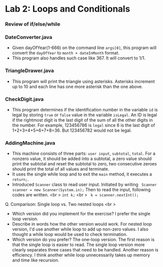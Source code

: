 Lab 2: Loops and Conditionals
===

### Review of if/else/while

### DateConverter.java 
* Given dayOfYear(1-666) on the command line ```args[0]```, this program will convert the ```dayOfYear``` to ```month + dateInMonth``` format.
* This program also handles such case like 367. It will convert to 1/1.

### TriangleDrawer.java
* This program will print the triangle using asterisks. Asterisks increment up to 10 and each line has one more asterisk than the one above.

### CheckDigit.java
* This program determines if the identification number in the variable ```id``` is legal by storing ```true``` or ```false``` value in the variable ```isLegal```. An ID is legal if the rightmost digit is the last digit of the sum of all the other digits in the number. For example, 123456786 is ```legal``` since 6 is the last digit of 1+2+3+4+5+6+7+8=36. But 123456782 would not be legal.

### AddingMachine.java
* This machine consists of three parts: ```user input```, ```subtotal```, ```total```. For a nonzero value, it should be added into a subtotal, a zero value should print the subtotal and reset the subtotal to zero, two consecutive zeroes should print the total of all values and terminate.
* It uses the single while loop and to exit the ```main``` method, it executes a ```return;```. 
* Introduced ```Scanner``` class to read user input. Initiated by writing ``` Scanner scanner = new Scanner(System.in);``` Then to read the input, following codes are written. <br \>
``` int k; ``` <br \>
``` k = scanner.nextInt();```

Q. Comparison: Single loop vs. Two nested loops <br \>
- Which version did you implement for the exercise? I prefer the single loop version.
- Describe in words how the other version would work. For nested loop version, I'd use another while loop to add up non-zero values. I also thought a while loop would be used to check termination.
- Which version do you prefer? The one-loop version. The first reason is that the single loop is easier to read. The single loop version more clearly separates three cases that need to be handled. Another reason is efficiency. I think another while loop unnecessarily takes up memory and time like recursion.